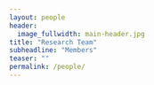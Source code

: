 ```yaml
---
layout: people
header:
  image_fullwidth: main-header.jpg
title: "Research Team"
subheadline: "Members"
teaser: ""
permalink: /people/
---
```


